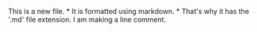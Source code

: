 This is a new file. * It is formatted using markdown. * That's why it has the '.md' file extension.
I am making a line comment.


